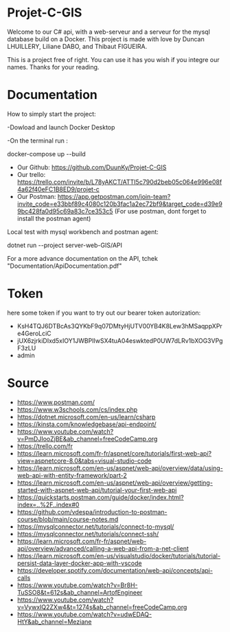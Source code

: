 # Projet-C-GIS

Welcome to our C# api, with a web-serveur and a serveur for the mysql database build on a Docker.
This project is made with love by Duncan LHUILLERY, Liliane DABO, and Thibaut FIGUEIRA.

This is a project free of right. You can use it has you wish if you integre our names. Thanks for your reading.

# Documentation

How to simply start the project:

-Dowload and launch Docker Desktop

-On the terminal run :

docker-compose up --build

- Our Github: https://github.com/DuunKy/Projet-C-GIS
- Our trello: https://trello.com/invite/b/L78yAKCT/ATTI5c790d2beb05c064e996e08f4a62f40eFC1B8ED9/projet-c
- Our Postman: https://app.getpostman.com/join-team?invite_code=e33bbf89c4080c120b3fac1a2ec72bf9&target_code=d39e99bc428fa0d95c69a83c7ce353c5 (For use postman, dont forget to install the postman agent)



Local test with mysql workbench and postman agent:

dotnet run --project server-web-GIS/API

For a more advance documentation on the API, tchek "Documentation/ApiDocumentation.pdf"

# Token

here some token if you want to try out our bearer token autorization:

- KsH4TQJ6DTBcAs3QYKbF9q07DMtyHjUTV00YB4K8Lew3hMSaqppXPre4GeroLciC
- jUX6zjrkiDIxd5xIOY1JWBPIIwSX4tuA04eswktedP0UW7dLRv1bXOG3VPgF3zLU
- admin



# Source

- https://www.postman.com/
- https://www.w3schools.com/cs/index.php
- https://dotnet.microsoft.com/en-us/learn/csharp
- https://kinsta.com/knowledgebase/api-endpoint/
- https://www.youtube.com/watch?v=PmDJIooZjBE&ab_channel=freeCodeCamp.org
- https://trello.com/fr
- https://learn.microsoft.com/fr-fr/aspnet/core/tutorials/first-web-api?view=aspnetcore-8.0&tabs=visual-studio-code
- https://learn.microsoft.com/en-us/aspnet/web-api/overview/data/using-web-api-with-entity-framework/part-2
- https://learn.microsoft.com/en-us/aspnet/web-api/overview/getting-started-with-aspnet-web-api/tutorial-your-first-web-api
- https://quickstarts.postman.com/guide/docker/index.html?index=..%2F..index#0
- https://github.com/vdespa/introduction-to-postman-course/blob/main/course-notes.md
- https://mysqlconnector.net/tutorials/connect-to-mysql/
- https://mysqlconnector.net/tutorials/connect-ssh/
- https://learn.microsoft.com/fr-fr/aspnet/web-api/overview/advanced/calling-a-web-api-from-a-net-client
- https://learn.microsoft.com/en-us/visualstudio/docker/tutorials/tutorial-persist-data-layer-docker-app-with-vscode
- https://developer.spotify.com/documentation/web-api/concepts/api-calls
- https://www.youtube.com/watch?v=Br8H-TuSSO8&t=612s&ab_channel=ArtofEngineer
- https://www.youtube.com/watch?v=VywxIQ2ZXw4&t=1274s&ab_channel=freeCodeCamp.org
- https://www.youtube.com/watch?v=udwEDAQ-HtY&ab_channel=Meziane

